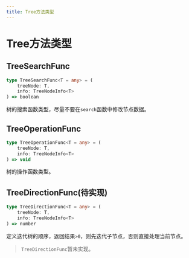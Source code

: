 ```yaml
---
title: Tree方法类型
---
```


# Tree方法类型

## TreeSearchFunc

```typescript
type TreeSearchFunc<T = any> = (
    treeNode: T,
    info: TreeNodeInfo<T>
) => boolean
```

树的搜索函数类型，尽量不要在`search`函数中修改节点数据。


## TreeOperationFunc

```typescript
type TreeOperationFunc<T = any> = (
    treeNode: T,
    info: TreeNodeInfo<T>
) => void
```

树的操作函数类型。

## TreeDirectionFunc(待实现)

```typescript
type TreeDirectionFunc<T = any> = (
    treeNode: T,
    info: TreeNodeInfo<T>
) => number
```

定义迭代树的顺序，返回结果`>0`，则先迭代子节点，否则直接处理当前节点。

> `TreeDirectionFunc`暂未实现。